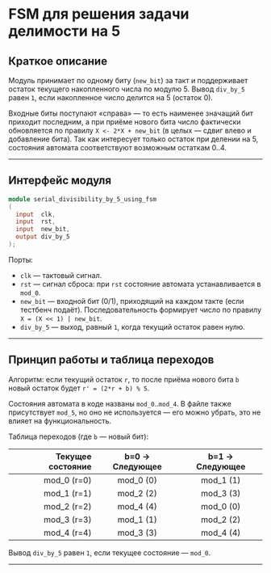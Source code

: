 # FSM для решения задачи делимости на 5
## Краткое описание

Модуль принимает по одному биту (`new_bit`) за такт и поддерживает остаток текущего накопленного числа по модулю 5. Вывод `div_by_5` равен `1`, если накопленное число делится на 5 (остаток 0).

Входные биты поступают «справа» — то есть наименее значащий бит приходит последним, а при приёме нового бита число фактически обновляется по правилу `X <- 2*X + new_bit` (в целых — сдвиг влево и добавление бита). Так как интересует только остаток при делении на 5, состояния автомата соответствуют возможным остаткам 0..4.

---

## Интерфейс модуля

```verilog
module serial_divisibility_by_5_using_fsm
(
  input  clk,
  input  rst,
  input  new_bit,
  output div_by_5
);
```

Порты:

* `clk` — тактовый сигнал.
* `rst` — сигнал сброса: при `rst` состояние автомата устанавливается в `mod_0`.
* `new_bit` — входной бит (0/1), приходящий на каждом такте (если тестбенч подаёт). Последовательность формирует число по правилу `X = (X << 1) | new_bit`.
* `div_by_5` — выход, равный `1`, когда текущий остаток равен нулю.

---

## Принцип работы и таблица переходов

Алгоритм: если текущий остаток `r`, то после приёма нового бита `b` новый остаток будет `r' = (2*r + b) % 5`.

Состояния автомата в коде названы `mod_0`..`mod_4`. В файле также присутствует `mod_5`, но оно не используется — его можно убрать, это не влияет на функциональность.

Таблица переходов (где `b` — новый бит):

| Текущее состояние | b=0 -> Следующее | b=1 -> Следующее |
| ----------------: | :--------------: | :--------------: |
|      mod\_0 (r=0) |    mod\_0 (0)    |    mod\_1 (1)    |
|      mod\_1 (r=1) |    mod\_2 (2)    |    mod\_3 (3)    |
|      mod\_2 (r=2) |    mod\_4 (4)    |    mod\_0 (0)    |
|      mod\_3 (r=3) |    mod\_1 (1)    |    mod\_2 (2)    |
|      mod\_4 (r=4) |    mod\_3 (3)    |    mod\_4 (4)    |

Вывод `div_by_5` равен `1`, если текущее состояние — `mod_0`.

---
